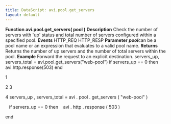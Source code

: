 ```yaml
---
title: DataScript: avi.pool.get_servers
layout: default
---
```

**Function** **avi.pool.get_servers( pool )** **Description** Check the number of servers with 'up' status and total number of servers configured within a specified pool. **Events** HTTP_REQ
HTTP_RESP **Parameter** ***pool***can be a pool name or an expression that evaluates to a valid pool name. **Returns** Returns the number of up servers and the number of total servers within the pool. **Example** Forward the request to an explicit destination.
servers_up, servers_total = avi.pool.get_servers("web-pool") if servers_up == 0 then avi.http.response(503) end

1

2
3

4 servers_up ,  servers_total  =  avi . pool . get_servers ( "web-pool" )

   if  servers_up  ==  0  then
   avi . http . response ( 503 )

end